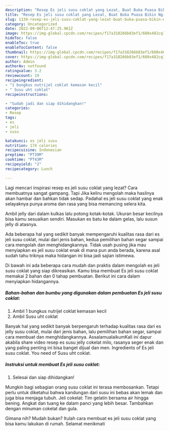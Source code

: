```yaml
---
description: "Resep Es jeli susu coklat yang Lezat, Buat Buka Puasa Bikin Ngiler"
title: "Resep Es jeli susu coklat yang Lezat, Buat Buka Puasa Bikin Ngiler"
slug: 1139-resep-es-jeli-susu-coklat-yang-lezat-buat-buka-puasa-bikin-ngiler
category: Uncategorized
date: 2022-09-06T12:47:25.961Z
image: https://img-global.cpcdn.com/recipes/f17a318266b83ef1/680x482cq70/es-jeli-susu-coklat-foto-resep-utama.jpg
hideToc: false
enableToc: true
enableTocContent: false
thumbnail: https://img-global.cpcdn.com/recipes/f17a318266b83ef1/680x482cq70/es-jeli-susu-coklat-foto-resep-utama.jpg
cover: https://img-global.cpcdn.com/recipes/f17a318266b83ef1/680x482cq70/es-jeli-susu-coklat-foto-resep-utama.jpg
author: Admin
authorAv: notfound
ratingvalue: 3.2
reviewcount: 19
recipeingredient:
- "1 bungkus nutrijel coklat kemasan kecil"
- " Susu uht coklat"
recipeinstructions:

- "Sudah jadi dan siap dihidangkan!"
categories:
- Resep
tags:
- es
- jeli
- susu

katakunci: es jeli susu 
nutrition: 174 calories
recipecuisine: Indonesian
preptime: "PT39M"
cooktime: "PT43M"
recipeyield: "2"
recipecategory: Lunch

---
```



Lagi mencari inspirasi resep es jeli susu coklat yang lezat? Cara membuatnya sangat gampang. Tapi Jika keliru mengolah maka hasilnya akan hambar dan bahkan tidak sedap. Padahal es jeli susu coklat yang enak selayaknya punya aroma dan rasa yang bisa memancing selera kita.


Ambil jelly dari dalam kulkas lalu potong kotak-kotak. Ukuran besar kecilnya bisa kamu sesuaikan sendiri. Masukan es batu ke dalam gelas, lalu susun jelly di atasnya.

Ada beberapa hal yang sedikit banyak mempengaruhi kualitas rasa dari es jeli susu coklat, mulai dari jenis bahan, kedua pemilihan bahan segar sampai cara mengolah dan menghidangkannya. Tidak usah pusing jika mau menyiapkan es jeli susu coklat enak di mana pun anda berada, karena asal sudah tahu triknya maka hidangan ini bisa jadi sajian istimewa.


Di bawah ini ada beberapa cara mudah dan praktis dalam mengolah es jeli susu coklat yang siap dikreasikan. Kamu bisa membuat Es jeli susu coklat memakai 2 bahan dan 0 tahap pembuatan. Berikut ini cara dalam menyiapkan hidangannya.

<!--inarticleads1-->

##### Bahan-bahan dan bumbu yang digunakan dalam pembuatan Es jeli susu coklat:

1. Ambil 1 bungkus nutrijel coklat kemasan kecil
1. Ambil  Susu uht coklat


Banyak hal yang sedikit banyak berpengaruh terhadap kualitas rasa dari es jelly susu coklat, mulai dari jenis bahan, lalu pemilihan bahan segar, sampai cara membuat dan menghidangkannya. AssalamualaikumKali ini dapur akabila share video resep es susu jelly cokelat milo, rasanya seger enak dan yang paling penting ini bisa banget dijual dan men. Ingredients of Es jeli susu coklat. You need of Susu uht coklat. 

<!--inarticleads2-->

##### Instruksi untuk membuat Es jeli susu coklat:


1. Selesai dan siap dihidangkan!

Mungkin bagi sebagian orang susu coklat ini terasa membosankan. Tetapi perlu untuk diketahui bahwa kandungan dari susu ini bebas akan lemak dan juga bisa menjaga tubuh. Jeli cokelat: Tim gelatin bersama air hingga bening. Angkat dan tuang ke dalam panci yang lebih besar. Tambahkan dengan minuman cokelat dan gula. 

Gimana nih? Mudah bukan? Itulah cara membuat es jeli susu coklat yang bisa kamu lakukan di rumah. Selamat menikmati
